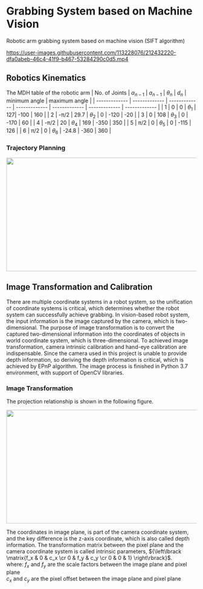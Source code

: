 # Grabbing System based on Machine Vision
Robotic arm grabbing system based on machine vision (SIFT algorithm)

https://user-images.githubusercontent.com/113228076/212432220-dfa0abeb-46c4-41f9-b467-53284290c0d5.mp4

## Robotics Kinematics
The MDH table of the robotic arm
| No. of Joints  | $α_{n-1}$ | $a_{n-1}$ | $θ_n$ | $d_n$ | minimum angle | maximum angle |
| ------------- | ------------- | ------------- | ------------- | ------------- | ------------- | ------------- |
| 1 | 0  | 0 | $θ_1$ | 127| -100 | 160 |
| 2 | -π/2  | 29.7 | $θ_2$ | 0 | -120 | -20 |
| 3 | 0  | 108 | $θ_3$ | 0 | -170 | 60 |
| 4 | -π/2  | 20 | $θ_4$ | 169 | -350 | 350 |
| 5 | π/2  | 0 | $θ_5$ | 0 | -115 | 126 |
| 6 | π/2  | 0 | $θ_6$ | -24.8 | -360 | 360 |

### Trajectory Planning
<p align="center">
  <img width="600" height="300" src="https://user-images.githubusercontent.com/113228076/231647773-9b9da653-9803-4ca1-bea6-d16ccbb78b26.jpg">
</p>

## Image Transformation and Calibration
There are multiple coordinate systems in a robot system, so the unification of coordinate systems is critical, which determines whether the robot system can successfully achieve grabbing. In vision-based robot system, the input information is the image captured by the camera, which is two-dimensional. The purpose of image transformation is to convert the captured two-dimensional information into the coordinates of objects in world coordinate system, which is three-dimensional. To achieved image transformation, camera intrinsic calibration and hand-eye calibration are indispensable. Since the camera used in this project is unable to provide depth information, so deriving the depth information is critical, which is achieved by EPnP algorithm. The image process is finished in Python 3.7 environment, with support of OpenCV libraries. 

### Image Transformation
The projection relationship is shown in the following figure.

<p align="center">
  <img width="600" height="300" src="https://user-images.githubusercontent.com/113228076/223846542-7a62bcda-1884-47a8-8204-5e3735c4f53a.jpg">
</p>

The coordinates in image plane, is part of the camera coordinate system, and the key difference is the z-axis coordinate, which is also called depth information. The transformation matrix between the pixel plane and the camera coordinate system is called intrinsic parameters, ${\left\lbrack \matrix{f_x & 0 & c_x \cr 0 & f_y & c_y \cr 0 & 0 & 1} \right\rbrack}$.\
where: $f_x$ and $f_y$ are the scale factors between the image plane and pixel plane\
       $c_x$ and $c_y$ are the pixel offset between the image plane and pixel plane
